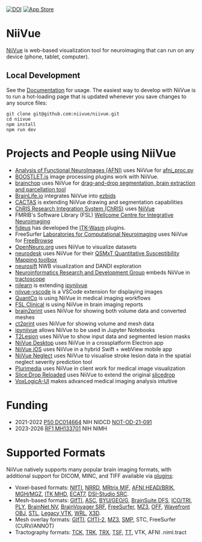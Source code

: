 [![DOI](https://zenodo.org/badge/DOI/10.5281/zenodo.15570926.svg)](https://doi.org/10.5281/zenodo.15570926) [![App Store](https://img.shields.io/badge/App%20Store-NiiVue-blue)](https://apps.apple.com/gb/app/niivue/id6497066801)

# NiiVue

[NiiVue](https://niivue.com/) is web-based visualization tool for neuroimaging that can run on any device (phone, tablet, computer). 

## Local Development

See the [Documentation](https://niivue.com/docs/) for usage. The easiest way to develop with NiiVue is to run a hot-loading page that is updated whenever you save changes to any source files:

```
git clone git@github.com:niivue/niivue.git
cd niivue
npm install
npm run dev
```


# Projects and People using NiiVue

- [Analysis of Functional NeuroImages (AFNI)](https://afni.nimh.nih.gov/) uses NiiVue for [afni_proc.py](https://pubmed.ncbi.nlm.nih.gov/39257641/)
- [BOOSTLET.js](https://boostlet.org/) image processing plugins work with NiiVue.
- [brainchop](https://github.com/neuroneural/brainchop) uses NiiVue for [drag-and-drop segmentation, brain extraction and parcellation tool](https://neuroneural.github.io/brainchop/)
- [BrainLife.io](https://brainlife.io/about/) integrates NiiVue into [ezbids](https://brainlife.io/ezbids/)
- [CACTAS](https://github.com/mpsych/CACTAS) is extending NiiVue drawing and segmentation capabilities
- [ChRIS Research Integration System (ChRIS)](https://chrisproject.org/) uses [NiiVue](https://app.chrisproject.org/niivue)
- FMRIB's Software Library (FSL) [Wellcome Centre for Integrative Neuroimaging](https://www.win.ox.ac.uk/)
- [fideus](https://fideus.io/) has developed the [ITK-Wasm](https://docs.itk.org/projects/wasm/en/latest/) plugins.
- FreeSurfer [Laboratories for Computational Neuroimaging](https://lcn.martinos.org/) uses NiiVue for [FreeBrowse](https://github.com/freesurfer/freebrowse)
- [OpenNeuro.org](https://openneuro.org) uses NiiVue to visualize datasets
- [neurodesk](https://www.neurodesk.org/) uses NiiVue for their [QSMxT Quantitative Susceptibility Mapping toolbox](https://github.com/QSMxT/QSMxT-UI)
- [neurosift](https://github.com/flatironinstitute/neurosift) NWB visualization and DANDI exploration
- [Neuroinformatics Research and Development Group](http://neuroinformatics.uw.edu/) embeds NiiVue in [tractoscope](https://github.com/nrdg/tractoscope)
- [nilearn](https://nilearn.github.io/stable/index.html) is extending [ipyniivue](https://github.com/niivue/ipyniivue)
- [niivue-vscode](https://github.com/niivue/niivue-vscode) is a VSCode extension for displaying images
- [QuantCo](https://www.quantco.com/) is using NiiVue in medical imaging workflows
- [FSL Clinical](https://fslclinical.com/) is using NiiVue in brain imaging reports
- [brain2print](https://brain2print.org/) uses NiiVue for showing both volume data and converted meshes
- [ct2print](https://ct2print.org/) uses NiiVue for showing volume and mesh data
- [ipyniivue](https://github.com/niivue/ipyniivue) allows NiiVue to be used in Jupyter Notebooks
- [T2Lesion](https://niivue.github.io/T2lesion/) uses NiiVue to show input data and segmented lesion masks
- [NiiVue Desktop](https://github.com/niivue/desktop) uses NiiVue in a crossplatform Electron app
- [NiiVue iOS](https://github.com/niivue/ios) uses NiiVue in a hybrid Swift + webView mobile app
- [NiiVue Neglect](https://niivue.github.io/niivue-neglect/) uses NiiVue to visualise stroke lesion data in the spatial neglect severity prediction tool
- [Plurimedia](https://www.plurimedia.it/) uses NiiVue in client work for medical image visualization
- [Slice:Drop Reloaded](https://gaiborjosue.github.io/slicedrop.github.com/reload/) uses NiiVue to extend the original [slicedrop](https://slicedrop.com/)
- [VoxLogicA-UI](https://voxlogica-project.github.io/VoxLogicA-UI/) makes advanced medical
imaging analysis intuitive

# Funding

- 2021-2022 [P50 DC014664](https://reporter.nih.gov/search/D3sOjJtXwkSRKLpYf1ctBg/project-details/10094384) NIH NIDCD [NOT-OD-21-091](https://grants.nih.gov/grants/guide/notice-files/NOT-OD-21-091.html#:~:text=NOT%2DOD%2D21%2D091,Software%20Tools%20for%20Open%20Science)
- 2023-2026 [RF1 MH133701](https://reporter.nih.gov/search/D3sOjJtXwkSRKLpYf1ctBg/project-details/10724895) NIH NIMH

# Supported Formats

NiiVue natively supports many popular brain imaging formats, with additional support for DICOM, MINC, and TIFF available via [plugins](https://niivue.com/docs/plugins):

- Voxel-based formats: [NIfTI](https://brainder.org/2012/09/23/the-nifti-file-format/), [NRRD](http://teem.sourceforge.net/nrrd/format.html), [MRtrix MIF](https://mrtrix.readthedocs.io/en/latest/getting_started/image_data.html#mrtrix-image-formats), [AFNI HEAD/BRIK](https://afni.nimh.nih.gov/pub/dist/doc/program_help/README.attributes.html), [MGH/MGZ](https://surfer.nmr.mgh.harvard.edu/fswiki/FsTutorial/MghFormat), [ITK MHD](https://itk.org/Wiki/ITK/MetaIO/Documentation#Reading_a_Brick-of-Bytes_.28an_N-Dimensional_volume_in_a_single_file.29), [ECAT7](https://github.com/openneuropet/PET2BIDS/tree/28aae3fab22309047d36d867c624cd629c921ca6/ecat_validation/ecat_info), [DSI-Studio SRC](https://dsi-studio.labsolver.org/doc/cli_data.html).
- Mesh-based formats: [GIfTI](https://www.nitrc.org/projects/gifti/), [ASC](http://www.grahamwideman.com/gw/brain/fs/surfacefileformats.htm), [BYU/GEO/G](http://www.grahamwideman.com/gw/brain/fs/surfacefileformats.htm), [BrainSuite DFS](http://brainsuite.org/formats/dfs/), [ICO/TRI](http://www.grahamwideman.com/gw/brain/fs/surfacefileformats.htm), [PLY](<https://en.wikipedia.org/wiki/PLY_(file_format)>), [BrainNet NV](https://www.nitrc.org/projects/bnv/), [BrainVoyager SRF](https://support.brainvoyager.com/brainvoyager/automation-development/84-file-formats/344-users-guide-2-3-the-format-of-srf-files), [FreeSurfer](http://www.grahamwideman.com/gw/brain/fs/surfacefileformats.htm), [MZ3](https://github.com/neurolabusc/surf-ice/tree/master/mz3), [OFF](<https://en.wikipedia.org/wiki/OFF_(file_format)>), [Wavefront OBJ](https://brainder.org/tag/obj/), [STL](https://medium.com/3d-printing-stories/why-stl-format-is-bad-fea9ecf5e45), [Legacy VTK](https://vtk.org/wp-content/uploads/2015/04/file-formats.pdf), [WRL](https://en.wikipedia.org/wiki/VRML), [X3D](https://3dprint.nih.gov/).
- Mesh overlay formats: [GIfTI](https://www.nitrc.org/projects/gifti/), [CIfTI-2](https://balsa.wustl.edu/about/fileTypes), [MZ3](https://github.com/neurolabusc/surf-ice/tree/master/mz3), [SMP](https://support.brainvoyager.com/brainvoyager/automation-development/84-file-formats/40-the-format-of-smp-files), STC, FreeSurfer (CURV/ANNOT)
- Tractography formats: [TCK](https://mrtrix.readthedocs.io/en/latest/getting_started/image_data.html#tracks-file-format-tck), [TRK](http://trackvis.org/docs/?subsect=fileformat), [TRX](https://github.com/frheault/tractography_file_format), [TSF](https://mrtrix.readthedocs.io/en/dev/getting_started/image_data.html#track-scalar-file-format-tsf), [TT](https://dsi-studio.labsolver.org/doc/cli_data.html), VTK, AFNI .niml.tract